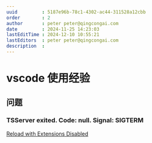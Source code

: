 ```yaml
---
uuid         : 5187e96b-78c1-4302-ac44-311528a12cbb
order        : 2
author       : peter peter@qingcongai.com
date         : 2024-11-25 14:23:03
lastEditTime : 2024-12-10 10:55:21
lastEditors  : peter peter@qingcongai.com
description  :
---
```

# vscode 使用经验

## 问题

### TSServer exited. Code: null. Signal: SIGTERM

[Reload with Extensions Disabled](https://github.com/microsoft/vscode/issues/191441)
